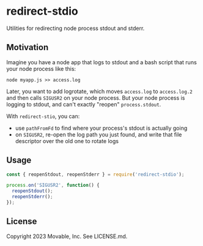 # redirect-stdio

Utilities for redirecting node process stdout and stderr.

## Motivation

Imagine you have a node app that logs to stdout and a bash script that
runs your node process like this:

```
node myapp.js >> access.log
```

Later, you want to add logrotate, which moves `access.log` to
`access.log.2` and then calls `SIGUSR2` on your node process. But your
node process is logging to stdout, and can't exactly "reopen"
`process.stdout`.

With `redirect-stio`, you can:
* use `pathFromFd` to find where your process's stdout is actually going
* on `SIGUSR2`, re-open the log path you just found, and write that file
descriptor over the old one to rotate logs

## Usage

```javascript
const { reopenStdout, reopenStderr } = require('redirect-stdio');

process.on('SIGUSR2', function() {
  reopenStdout();
  reopenStderr();
});
```

## License

Copyright 2023 Movable, Inc. See LICENSE.md.
